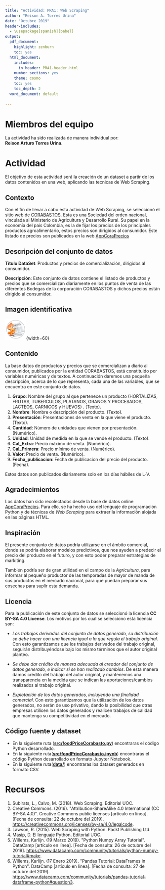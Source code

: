 ```yaml
---
title: "Actividad: PRA1: Web Scraping"
author: "Reison A. Torres Urina"
date: "Octubre 2019"
header-includes:
  - \usepackage[spanish]{babel}
output: 
  pdf_document:
    highlight: zenburn
    toc: yes
  html_document:
    includes:
      in_header: PRA1-header.html
    number_sections: yes
    theme: cosmo
    toc: yes
    toc_depth: 2
  word_document: default
    
---
```


# Miembros del equipo

La actividad ha sido realizada de manera individual por:  
__Reison Arturo Torres Urina__.

# Actividad

El objetivo de esta actividad será la creación de un dataset a partir de los datos contenidos en una web, aplicando las tecnicas de Web Scraping.

## Contexto

Con el fin de llevar a cabo esta actividad de Web Scraping, se seleccionó el sitio web de [CORABASTOS](https://www.corabastos.com.co/aNuevo/index.php/about-joomla/nuestra-historia). Esta  es una Sociedad del orden nacional, vinculada al Ministerio de Agricultura y Desarrollo Rural. Su papel en la economía del país Colombia, es la de fijar los precios de los principales productos agroalimentario, estos precios son dirigidos al consumidor. Este listado de precios son publicados en la web [AppCoraPrecios](https://www.corabastos.com.co/sitio/historicoApp2/reportes/prueba.php)

## Descripción del conjunto de datos

__Título DataSet__: Productos y precios de comercialización, dirigidos al consumidor.

__Descripción__: Este conjunto de datos contiene el listado de productos y precios que se comercializan diariamente en los puntos de venta de las diferentes Bodegas de la corporación CORABASTOS y dichos precios están dirigido al consumidor.

## Imagen identificativa  

![](./img/foodprice.png){width=60} <br/> 

## Contenido

La base datos de productos y precios que se comercializan a diario al consumidor, publicados por la entidad CORABASTOS, está constituido por variables numéricas y de textos. A continuación daremos una pequeña descripción, acerca de lo que representa, cada una de las variables, que se encuentra en este conjunto de datos.  

1. **Grupo**: Nombre del grupo al que pertenece un producto (HORTALIZAS, FRUTAS, TUBERCULOS, PLATANOS, GRANOS Y PROCESADOS, LACTEOS, CARNICOS y HUEVOS)  . (Texto).  
2. **Nombre**: Nombre o descripción del producto. (Texto).   
3. **Presentación**: Presentaciones de venta en la que viene el producto. (Texto).  
4. **Cantidad**: Número de unidades que vienen por presentación. (Numérico).  
5. **Unidad**: Unidad de medida en la que se vende el producto. (Texto).  
6. **Cal_Extra**: Precio máximo de venta. (Numérico).  
7. **Cal_Primera**: Precio mínimo de venta. (Numérico).  
8. **Valor**: Precio de venta. (Numérico).  
9. **Fecha_publicacion**: Fecha de publicacion del precio del producto. (Fecha).  

Estos datos son publicados diariamente solo en los días hábiles de L-V.

## Agradecimientos

Los datos han sido recolectados desde la base de datos online [AppCoraPrecios](https://www.corabastos.com.co/sitio/historicoApp2/reportes/prueba.php). Para ello, se ha hecho uso del lenguaje de programación Python y de técnicas de *Web Scraping* para extraer la información alojada en las páginas HTML.

## Inspiración

El presente conjunto de datos podría utilizarse en el ámbito comercial, donde se podría elaborar modelos predictivos, que nos ayuden a predecir el precio del producto en el futuro, y con esto poder preparar estrategias de markiting.

También podría ser de gran utilidad en el campo de la *Agricultura*, para informar al pequeño productor de las temporadas de mayor de manda de sus productos en el mercado nacional, para que puedan preparar sus cosechas para suplir esta demanda.

## Licencia

Para la publicación de este conjunto de datos se seleccionó la licencia **CC BY-SA 4.0 License**. Los motivos por los cual se selecciono esta licencia son:

* _Los trabajos derivadas del conjunto de datos generado, su distribución se debe hacer con una licencia igual a la que regula el trabajo original_. Con esto garantizamos que los trabajos derivados del trabajo original, seguirán distribuyéndose bajo los mismo términos que el autor original planteo.

* _Se debe dar crédito de manera adecuada al creador del conjunto de datos generado, e indicar si se han realizado cambios_. De esta manera damos crédito del trabajo del autor original, y mantenemos una transparencia en la medida que se indican las aportaciones/cambios realizados al trabajo original.

* _Explotación de los datos generados, incluyendo una finalidad comercial_. Con esto garantizamos que la utilización de los datos generados, no serán de uso privativo, dando la posibilidad que otras empresas utilicen los datos generados y realicen trabajos de calidad que mantenga su competitividad en el mercado.


## Código fuente y dataset

* En la siguiente ruta (**[src/foodPriceCorabasto.py](https://github.com/reison-torres/webscraping/blob/master/src/foodPriceCorabastos.py)**) encontraras el código Python desarrollado. 
* En la siguiente ruta(**[src/foodPriceCorabasto.ipynb](https://github.com/reison-torres/webscraping/blob/master/src/foodPriceCorabastos.ipynb)**) encontraras el código Python desarrollado en formato Jupyter Notebook.
* En la siguiente ruta(**[data/](https://github.com/reison-torres/webscraping/tree/master/data)**) encontraras los dataset generados en formato CSV.

  
# Recursos

1. Subirats, L., Calvo, M. (2018). Web Scraping. Editorial UOC.  
2. Creative Commons. (2016). "Attribution-ShareAlike 4.0 International (CC BY-SA 4.0)". Creative Commons public licenses [artículo en línea]. [Fecha de consulta: 22 de octubre del 2019]. <https://creativecommons.org/licenses/by-sa/4.0/legalcode>.  
3. Lawson, R. (2015). Web Scraping with Python. Packt Publishing Ltd.  
4. Masip, D. El lenguaje Python. Editorial UOC.  
5. Willems, Karlijn. (19 Marzo 2019). "Python Numpy Array Tutorial". DataCamp [artículo en línea]. [Fecha de consulta: 26 de octubre del 2019]. <https://www.datacamp.com/community/tutorials/python-numpy-tutorial#make>.  
6. Willems, Karlijn. (17 Enero 2019). "Pandas Tutorial: DataFrames in Python". DataCamp [artículo en línea]. [Fecha de consulta: 27 de octubre del 2019].  <https://www.datacamp.com/community/tutorials/pandas-tutorial-dataframe-python#question3>.  
